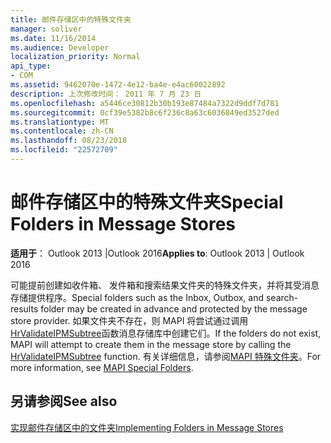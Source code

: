 ```yaml
---
title: 邮件存储区中的特殊文件夹
manager: soliver
ms.date: 11/16/2014
ms.audience: Developer
localization_priority: Normal
api_type:
- COM
ms.assetid: 9462070e-1472-4e12-ba4e-e4ac60022892
description: 上次修改时间： 2011 年 7 月 23 日
ms.openlocfilehash: a5446ce30812b30b193e87484a7322d9ddf7d781
ms.sourcegitcommit: 0cf39e5382b8c6f236c8a63c6036849ed3527ded
ms.translationtype: MT
ms.contentlocale: zh-CN
ms.lasthandoff: 08/23/2018
ms.locfileid: "22572709"
---
```

# <a name="special-folders-in-message-stores"></a><span data-ttu-id="8a00d-103">邮件存储区中的特殊文件夹</span><span class="sxs-lookup"><span data-stu-id="8a00d-103">Special Folders in Message Stores</span></span>

  
  
<span data-ttu-id="8a00d-104">**适用于**： Outlook 2013 |Outlook 2016</span><span class="sxs-lookup"><span data-stu-id="8a00d-104">**Applies to**: Outlook 2013 | Outlook 2016</span></span> 
  
<span data-ttu-id="8a00d-105">可能提前创建如收件箱、 发件箱和搜索结果文件夹的特殊文件夹，并将其受消息存储提供程序。</span><span class="sxs-lookup"><span data-stu-id="8a00d-105">Special folders such as the Inbox, Outbox, and search-results folder may be created in advance and protected by the message store provider.</span></span> <span data-ttu-id="8a00d-106">如果文件夹不存在，则 MAPI 将尝试通过调用[HrValidateIPMSubtree](hrvalidateipmsubtree.md)函数消息存储库中创建它们。</span><span class="sxs-lookup"><span data-stu-id="8a00d-106">If the folders do not exist, MAPI will attempt to create them in the message store by calling the [HrValidateIPMSubtree](hrvalidateipmsubtree.md) function.</span></span> <span data-ttu-id="8a00d-107">有关详细信息，请参阅[MAPI 特殊文件夹](mapi-special-folders.md)。</span><span class="sxs-lookup"><span data-stu-id="8a00d-107">For more information, see [MAPI Special Folders](mapi-special-folders.md).</span></span>
  
## <a name="see-also"></a><span data-ttu-id="8a00d-108">另请参阅</span><span class="sxs-lookup"><span data-stu-id="8a00d-108">See also</span></span>



[<span data-ttu-id="8a00d-109">实现邮件存储区中的文件夹</span><span class="sxs-lookup"><span data-stu-id="8a00d-109">Implementing Folders in Message Stores</span></span>](implementing-folders-in-message-stores.md)

